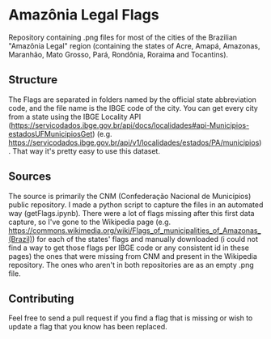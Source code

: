 # Amazônia Legal Flags

Repository containing .png files for most of the cities of the Brazilian "Amazônia Legal" region (containing the states of Acre, Amapá, Amazonas, Maranhão, Mato Grosso, Pará, Rondônia, Roraima and Tocantins).

## Structure

The Flags are separated in folders named by the official state abbreviation code, and the file name is the IBGE code of the city. You can get every city from a state using the IBGE Locality API (https://servicodados.ibge.gov.br/api/docs/localidades#api-Municipios-estadosUFMunicipiosGet) (e.g. https://servicodados.ibge.gov.br/api/v1/localidades/estados/PA/municipios). That way it's pretty easy to use this dataset.

## Sources

The source is primarily the CNM (Confederação Nacional de Municípios) public repository. I made a python script to capture the files in an automated way (getFlags.ipynb). There were a lot of flags missing after this first data capture, so I've gone to the Wikipedia page (e.g. https://commons.wikimedia.org/wiki/Flags_of_municipalities_of_Amazonas_(Brazil)) for each of the states' flags and manually downloaded (i could not find a way to get those flags per IBGE code or any consistent id in these pages) the ones that were missing from CNM and present in the Wikipedia repository. The ones who aren't in both repositories are as an empty .png file.

## Contributing

Feel free to send a pull request if you find a flag that is missing or wish to update a flag that you know has been replaced.
